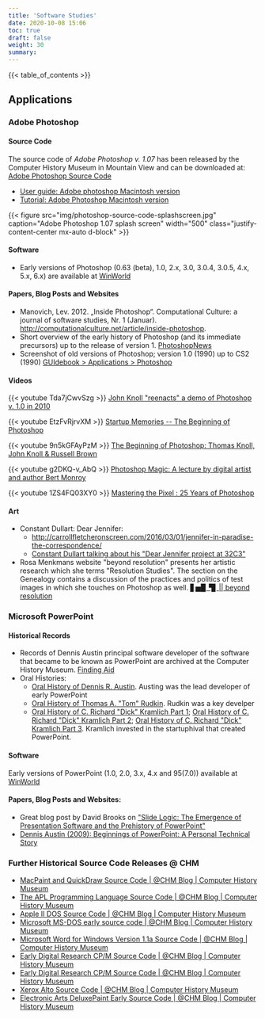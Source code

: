 ```yaml
---
title: 'Software Studies'
date: 2020-10-08 15:06
toc: true
draft: false
weight: 30
summary: 
---
```


{{< table_of_contents >}}

## Applications

### Adobe Photoshop

#### Source Code
The source code of *Adobe Photoshop v. 1.07* has been released by the Computer History Museum in Mountain View and can be downloaded at: [Adobe Photoshop Source Code](https://www.computerhistory.org/atchm/adobe-photoshop-source-code/)
- [User guide: Adobe photoshop Macintosh version](https://www.computerhistory.org/collections/catalog/102640940)
- [Tutorial: Adobe Photoshop Macintosh version](https://www.computerhistory.org/collections/catalog/102640945)


{{< figure src="img/photoshop-source-code-splashscreen.jpg" caption="Adobe Photoshop 1.07 splash screen" width="500" class="justify-content-center	mx-auto d-block" >}}	


#### Software
- Early versions of Photoshop (0.63 (beta), 1.0, 2.x, 3.0, 3.0.4, 3.0.5, 4.x, 5.x, 6.x) are available at [WinWorld](https://winworldpc.com/product/adobe-photoshop/063-beta)

#### Papers, Blog Posts and Websites
- Manovich, Lev. 2012. „Inside Photoshop“. Computational Culture: a journal of software studies, Nr. 1 (Januar). http://computationalculture.net/article/inside-photoshop.	
- Short overview of the early history of Photoshop (and its immediate precursors) up to the release of version 1. [PhotoshopNews](http://photoshopnews.com/feature-stories/photoshop-profile-thomas-john-knoll-10/)
- Screenshot of old versions of Photoshop; version 1.0 (1990) up to CS2 (1990) [GUIdebook > Applications > Photoshop](https://guidebookgallery.org/apps/photoshop)

#### Videos

{{< youtube Tda7jCwvSzg >}}
[John Knoll "reenacts" a demo of Photoshop v. 1.0 in 2010](https://www.youtube.com/watch?v=Tda7jCwvSzg)

{{< youtube EtzFvRjrvXM >}}
[Startup Memories -- The Beginning of Photoshop](https://www.youtube.com/watch?v=EtzFvRjrvXM)

{{< youtube 9n5kGFAyPzM >}}
[The Beginning of Photoshop: Thomas Knoll, John Knoll & Russell Brown](https://www.youtube.com/watch?v=9n5kGFAyPzM)


{{< youtube g2DKQ-v_AbQ >}}
[Photoshop Magic: A lecture by digital artist and author Bert Monroy](https://www.computerhistory.org/collections/catalog/102740180)

{{< youtube 1ZS4FQ03XY0 >}}
[Mastering the Pixel : 25 Years of Photoshop](https://www.computerhistory.org/collections/catalog/102740099)

#### Art
- Constant Dullart: Dear Jennifer:
	- http://carrollfletcheronscreen.com/2016/03/01/jennifer-in-paradise-the-correspondence/
	- [Constant Dullart talking about his "Dear Jennifer project at 32C3"](https://youtu.be/LwNBBf_9VOE)
- Rosa Menkmans website "beyond resolution" presents her artistic research which she terms "Resolution Studies". The section on the Genealogy contains a discussion of the practices and politics of test images in which she touches on Photoshop as well. [▋▅▉▝▊ \|| beyond resolution](https://beyondresolution.info/0010-Resolution-Dispute-Genealogy)



### Microsoft PowerPoint

#### Historical Records

- Records of Dennis Austin principal software developer of the software that became to be known as PowerPoint are archived at the Computer History Museum. [Finding Aid](https://archive.computerhistory.org/resources/access/text/finding-aids/102733943-Austin/102733943-Austin.pdf)
- Oral Histories:
	- [Oral History of Dennis R. Austin](https://www.youtube.com/watch?v=DgNIHXEHTTs&feature=youtu.be). Austing was the lead developer of early PowerPoint
	- [Oral History of Thomas A. "Tom" Rudkin](https://www.youtube.com/watch?v=YhhAdlNtfiQ&feature=youtu.be). Rudkin was a key develper
	- [Oral History of C. Richard "Dick" Kramlich Part 1](https://www.youtube.com/watch?v=zsz5T5RQsmU&feature=youtu.be); [Oral History of C. Richard "Dick" Kramlich Part 2](https://www.youtube.com/watch?v=hJm5Ml6D2_E); [Oral History of C. Richard "Dick" Kramlich Part 3](https://www.youtube.com/watch?v=zQdmaDgG6c4).  Kramlich invested in the startuphival  that created PowerPoint.

#### Software

Early versions of PowerPoint (1.0, 2.0, 3.x, 4.x and 95(7.0)) available at [WinWorld](https://winworldpc.com/product/powerpoint/10)


#### Papers, Blog Posts and Websites:
-  Great blog post by David Brooks on ["Slide Logic: The Emergence of Presentation Software and the Prehistory of PowerPoint"](https://www.computerhistory.org/atchm/slide-logic-the-emergence-of-presentation-software-and-the-prehistory-of-powerpoint/)
- [Dennis Austin (2009): Beginnings of PowerPoint: A Personal Technical Story](https://archive.computerhistory.org/resources/access/text/2012/06/102745695-01-acc.pdf)


	
### Further Historical Source Code Releases @ CHM

- [MacPaint and QuickDraw Source Code \| @CHM Blog | Computer History Museum](https://www.computerhistory.org/atchm/macpaint-and-quickdraw-source-code/)
- [The APL Programming Language Source Code \| @CHM Blog | Computer History Museum](https://www.computerhistory.org/atchm/the-apl-programming-language-source-code/)
- [Apple II DOS Source Code \| @CHM Blog | Computer History Museum](https://www.computerhistory.org/atchm/apple-ii-dos-source-code/)
- [Microsoft MS-DOS early source code \| @CHM Blog | Computer History Museum](https://www.computerhistory.org/atchm/microsoft-ms-dos-early-source-code/)
- [Microsoft Word for Windows Version 1.1a Source Code \| @CHM Blog | Computer History Museum](https://www.computerhistory.org/atchm/microsoft-word-for-windows-1-1a-source-code/)
- [Early Digital Research CP/M Source Code \| @CHM Blog | Computer History Museum](https://www.computerhistory.org/atchm/early-digital-research-cpm-source-code/)
- [Early Digital Research CP/M Source Code \| @CHM Blog | Computer History Museum](https://www.computerhistory.org/atchm/early-digital-research-cpm-source-code/)
- [Xerox Alto Source Code \| @CHM Blog | Computer History Museum](https://www.computerhistory.org/atchm/xerox-alto-source-code/)
- [Electronic Arts DeluxePaint Early Source Code \| @CHM Blog | Computer History Museum](https://www.computerhistory.org/atchm/electronic-arts-deluxepaint-early-source-code/)
